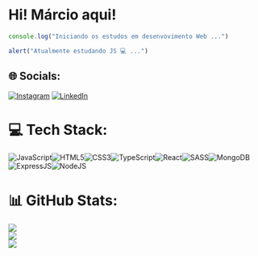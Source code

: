 # Hi! Márcio aqui!

~~~javascript 
console.log("Iniciando os estudos em desenvovimento Web ...")

alert("Atualmente estudando JS 💻 ...") 
~~~




## 🌐 Socials:
[![Instagram](https://img.shields.io/badge/Instagram-E4405F?style=for-the-badge&logo=instagram&logoColor=white)](https://www.instagram.com/_marcio_gs/) [![LinkedIn](https://img.shields.io/badge/LinkedIn-0077B5?style=for-the-badge&logo=linkedin&logoColor=white)](https://www.linkedin.com/in/m%C3%A1rcio-silva-4730751ba/)





# 💻 Tech Stack:
![JavaScript](https://img.shields.io/badge/JavaScript-323330?style=for-the-badge&logo=javascript&logoColor=F7DF1E)![HTML5](https://img.shields.io/badge/HTML5-E34F26?style=for-the-badge&logo=html5&logoColor=white)![CSS3](https://img.shields.io/badge/CSS3-1572B6?style=for-the-badge&logo=css3&logoColor=white)![TypeScript](https://img.shields.io/badge/TypeScript-007ACC?style=for-the-badge&logo=typescript&logoColor=white)![React](https://img.shields.io/badge/React-20232A?style=for-the-badge&logo=react&logoColor=61DAFB)![SASS](https://img.shields.io/badge/Sass-CC6699?style=for-the-badge&logo=sass&logoColor=white)![MongoDB](https://img.shields.io/badge/MongoDB-4EA94B?style=for-the-badge&logo=mongodb&logoColor=white)![ExpressJS](https://img.shields.io/badge/Express.js-000000?style=for-the-badge&logo=express&logoColor=white)![NodeJS](https://img.shields.io/badge/Node.js-339933?style=for-the-badge&logo=nodedotjs&logoColor=white)

# 📊 GitHub Stats:
![](https://github-readme-stats.vercel.app/api?username=MarcioGsp1&theme=tokyonight&hide_border=true&include_all_commits=true&count_private=true)<br/>
![](https://github-readme-streak-stats.herokuapp.com/?user=MarcioGsp1&theme=tokyonight&hide_border=true)<br/>
![](https://github-readme-stats.vercel.app/api/top-langs/?username=MarcioGsp1&theme=tokyonight&hide_border=true&include_all_commits=true&count_private=true&layout=compact)

